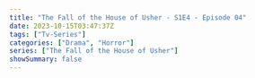 ```yaml
---
title: "The Fall of the House of Usher - S1E4 - Episode 04"
date: 2023-10-15T03:47:37Z
tags: ["Tv-Series"]
categories: ["Drama", "Horror"]
series: ["The Fall of the House of Usher"]
showSummary: false
---
```


  <mux-player stream-type="on-demand"
  src="https://kp3d-my.sharepoint.com/personal/ryoo_kp3d_onmicrosoft_com/_layouts/15/download.aspx?share=EUs1riM_8lpBox_Eo7lmRTkBUoqaw_gNJvLFvLIeNZRs6Q" prefer-playback="mse" controls>
  </mux-player>
  
  
  <script src="https://cdn.jsdelivr.net/npm/@mux/mux-player"></script>
  
 <script type="application/ld+json">
 {
  "@context": "https://schema.org/",
  "@type": "VideoObject",
  "name": "The Fall of the House of Usher - S1E4 - Episode 04",
  "contentUrl": "https://stream.mux.com/GI8EHvDn37OVV01yCnlNBpll2vObuy4HzX1lGlhS9dmc.m3u8",
  "thumbnailUrl": "https://www.themoviedb.org/t/p/original/3VopZH8XBS8OM2kDAUuVvYly52N.jpg?width=314&fit_mode=preserve&time=25",
  "uploadDate": "2023-10-15T03:47:37Z",
}

</script>